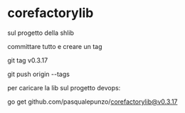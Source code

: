 # corefactorylib

sul progetto della shlib 

committare tutto e creare un tag

git tag v0.3.17

git push origin --tags

 

 

per caricare la lib sul progetto devops:

go get github.com/pasqualepunzo/corefactorylib@v0.3.17